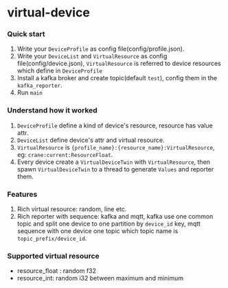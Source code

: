 # virtual-device

### Quick start

1. Write your `DeviceProfile` as config file(config/profile.json).
2. Write your `DeviceList` and `VirtualResource` as config file(config/device.json), `VirtualResource` is referred to device resources which define in `DeviceProfile`
3. Install a kafka broker and create topic(default `test`), config them in the `kafka_reporter`.
4. Run `main`

### Understand how it worked

1. `DeviceProfile` define a kind of device's resource, resource has value attr.
2. `DeviceList` define device's attr and virtual resource.
3. `VirtualResource` is `{profile_name}:{resource_name}:VirtualResource`, eg: `crane:current:ResourceFloat`.
4. Every device create a `VirtualDeviceTwin` with `VirtualResource`, then spawn `VirtualDeviceTwin` to a thread to generate `Values` and reporter them.

### Features

1. Rich virtual resource: random, line etc.
2. Rich reporter with sequence: kafka and mqtt, kafka use one common topic and split one device to one partition by `device_id` key,
mqtt sequence with one device one topic which topic name is `topic_prefix/device_id`.

### Supported virtual resource

+ resource_float : random f32
+ resource_int: random i32 between maximum and minimum
